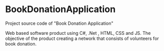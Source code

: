 # BookDonationApplication
Project source code of "Book Donation Application"

Web based software product using C#, .Net , HTML, CSS and JS. The objective of the product creating a
network that consists of volunteers for book donation.
